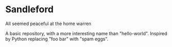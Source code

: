 # Sandleford
All seemed peaceful at the home warren 

A basic repository, with a more interesting name than "hello-world". Inspired by Python replacing "foo bar" with "spam eggs". 
